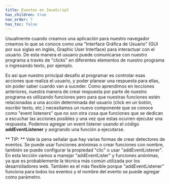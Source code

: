 ```yaml
---
title: Eventos en JavaScript
has_children: true
nav_order: 7
has_toc: false
---
```


Usualmente cuando creamos una aplicación para nuestro navegador creamos lo que se conoce como una "Interface Gráfica de Usuario" (GUI por sus siglas en inglés, Graphic User Interface) para interactuar con el usuario. De esta manera el usuario puede comunicarse con nuestro programa a través de "clicks" en diferentes elementos de nuestro programa o ingresando texto, por ejemplo.

Es así que nuestro principal desafío al programar es controlar esas acciones que realiza el usuario, y poder planear una respuesta para ellas, sin poder saber cuando van a suceder. Como aprendimos en lecciones anteriores, nuestra manera de crear respuesta por parte de nuestro programa es utilizando funciones pero para que nuestras funciones estén relacionadas a una acción determinada del usuario (click en un botón, escribir texto, etc.) necesitamos un nuevo componente que se conoce como "event listeners" que no son otra cosa que funciones que se dedican a escuchar las acciones posibles y una vez que estas ocurren ejecutar una respuesta. Podemos agregar un event listener usando el código **addEventListener** y asignando una función a ejecutarse.

** TIP: ** Vale la pena señalar que hay varias formas de crear detectores de eventos. Se puede usar funciones anónimas o crear funciones con nombre, también se puede configurar la propiedad "clic" o usar "addEventListener". En esta lección vamos a manejar "addEventLister" y funciones anónimas, ya que es probablemente la técnica más común utilizada por los desarrolladores web. También es el más flexible porque "addEventListener" funciona para todos los eventos y el nombre del evento se puede agregar como parámetro.
